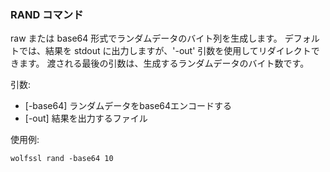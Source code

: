 ### RAND コマンド
raw または base64 形式でランダムデータのバイト列を生成します。 デフォルトでは、結果を stdout に出力しますが、'-out' 引数を使用してリダイレクトできます。 渡される最後の引数は、生成するランダムデータのバイト数です。

引数:

- [-base64] ランダムデータをbase64エンコードする
- [-out] 結果を出力するファイル

使用例:

```
wolfssl rand -base64 10
```
